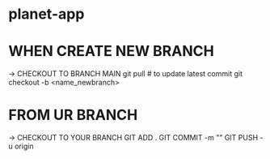 # planet-app

# WHEN CREATE NEW BRANCH
-> CHECKOUT TO BRANCH MAIN
  git pull # to update latest commit
  git checkout -b <name_newbranch>
  
# FROM UR BRANCH
-> CHECKOUT TO YOUR BRANCH
  GIT ADD .
  GIT COMMIT -m "<MSG>"
  GIT PUSH -u origin

